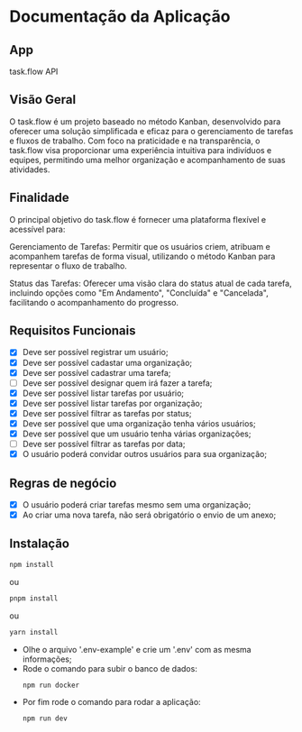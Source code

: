 # Documentação da Aplicação

## App

task.flow API

## Visão Geral

O task.flow é um projeto baseado no método Kanban, desenvolvido para oferecer uma solução simplificada e eficaz para o gerenciamento de tarefas e fluxos de trabalho. Com foco na praticidade e na transparência, o task.flow visa proporcionar uma experiência intuitiva para indivíduos e equipes, permitindo uma melhor organização e acompanhamento de suas atividades.

## Finalidade

O principal objetivo do task.flow é fornecer uma plataforma flexível e acessível para:

Gerenciamento de Tarefas: Permitir que os usuários criem, atribuam e acompanhem tarefas de forma visual, utilizando o método Kanban para representar o fluxo de trabalho.

Status das Tarefas: Oferecer uma visão clara do status atual de cada tarefa, incluindo opções como "Em Andamento", "Concluída" e "Cancelada", facilitando o acompanhamento do progresso.

## Requisitos Funcionais

- [x] Deve ser possível registrar um usuário;
- [x] Deve ser possível cadastar uma organização;
- [x] Deve ser possível cadastrar uma tarefa;
- [ ] Deve ser possível designar quem irá fazer a tarefa;
- [x] Deve ser possível listar tarefas por usuário;
- [x] Deve ser possível listar tarefas por organização;
- [x] Deve ser possível filtrar as tarefas por status;
- [x] Deve ser possível que uma organização tenha vários usuários;
- [x] Deve ser possível que um usuário tenha várias organizações;
- [ ] Deve ser possível filtrar as tarefas por data;
- [x] O usuário poderá convidar outros usuários para sua organização;

## Regras de negócio

- [x] O usuário poderá criar tarefas mesmo sem uma organização;
- [x] Ao criar uma nova tarefa, não será obrigatório o envio de um anexo;

## Instalação

```bash
npm install
```

ou

```bash
pnpm install
```

ou

```bash
yarn install
```

- Olhe o arquivo '.env-example' e crie um '.env' com as mesma informações;
- Rode o comando para subir o banco de dados:
  ```bash
  npm run docker
  ```
- Por fim rode o comando para rodar a aplicação:
  ```bash
  npm run dev
  ```
